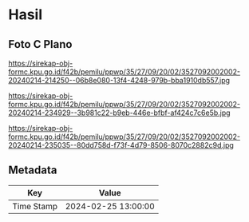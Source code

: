 # Hasil

## Foto C Plano

https://sirekap-obj-formc.kpu.go.id/f42b/pemilu/ppwp/35/27/09/20/02/3527092002002-20240214-214250--06b8e080-13f4-4248-979b-bba1910db557.jpg

https://sirekap-obj-formc.kpu.go.id/f42b/pemilu/ppwp/35/27/09/20/02/3527092002002-20240214-234929--3b981c22-b9eb-446e-bfbf-af424c7c6e5b.jpg

https://sirekap-obj-formc.kpu.go.id/f42b/pemilu/ppwp/35/27/09/20/02/3527092002002-20240214-235035--80dd758d-f73f-4d79-8506-8070c2882c9d.jpg


## Metadata

| Key        | Value               |
| ---------- | ------------------- |
| Time Stamp | 2024-02-25 13:00:00 |



